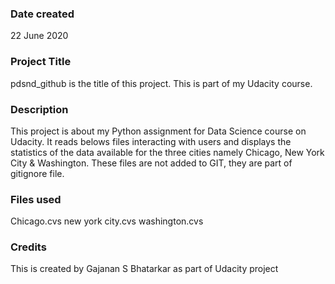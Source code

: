 ### Date created
22 June 2020

### Project Title
pdsnd_github is the title of this project.  This is part of my Udacity course.

### Description
This project is about my Python assignment for Data Science course on Udacity.  It reads belows files interacting
with users and displays the statistics of the data available for the three cities namely
Chicago, New York City & Washington.
These files are not added to GIT, they are part of gitignore file.


### Files used
Chicago.cvs
new york city.cvs
washington.cvs

### Credits
This is created by Gajanan S Bhatarkar as part of Udacity project
